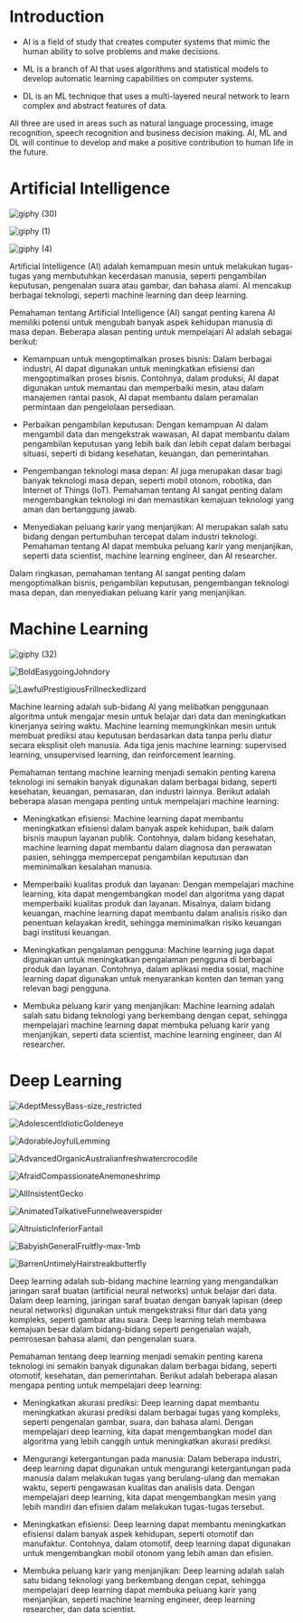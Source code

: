 # Introduction

* AI is a field of study that creates computer systems that mimic the human ability to solve problems and make decisions.

* ML is a branch of AI that uses algorithms and statistical models to develop automatic learning capabilities on computer systems.

* DL is an ML technique that uses a multi-layered neural network to learn complex and abstract features of data.

All three are used in areas such as natural language processing, image recognition, speech recognition and business decision making. AI, ML and DL will continue to develop and make a positive contribution to human life in the future.

# Artificial Intelligence

![giphy (30)](https://user-images.githubusercontent.com/85488433/227636715-5baaf314-c087-4a7a-8683-93d0ef2863b7.gif)

![giphy (1)](https://user-images.githubusercontent.com/85488433/227642926-403650a5-145b-4ba9-8668-a1493f5e42ae.gif)

![giphy (4)](https://user-images.githubusercontent.com/85488433/227642963-d1d930b5-9856-462f-96db-96acf3f32f66.gif)

Artificial Intelligence (AI) adalah kemampuan mesin untuk melakukan tugas-tugas yang membutuhkan kecerdasan manusia, seperti pengambilan keputusan, pengenalan suara atau gambar, dan bahasa alami. AI mencakup berbagai teknologi, seperti machine learning dan deep learning.

Pemahaman tentang Artificial Intelligence (AI) sangat penting karena AI memiliki potensi untuk mengubah banyak aspek kehidupan manusia di masa depan. Beberapa alasan penting untuk mempelajari AI adalah sebagai berikut:

* Kemampuan untuk mengoptimalkan proses bisnis: Dalam berbagai industri, AI dapat digunakan untuk meningkatkan efisiensi dan mengoptimalkan proses bisnis. Contohnya, dalam produksi, AI dapat digunakan untuk memantau dan memperbaiki mesin, atau dalam manajemen rantai pasok, AI dapat membantu dalam peramalan permintaan dan pengelolaan persediaan.

* Perbaikan pengambilan keputusan: Dengan kemampuan AI dalam mengambil data dan mengekstrak wawasan, AI dapat membantu dalam pengambilan keputusan yang lebih baik dan lebih cepat dalam berbagai situasi, seperti di bidang kesehatan, keuangan, dan pemerintahan.

* Pengembangan teknologi masa depan: AI juga merupakan dasar bagi banyak teknologi masa depan, seperti mobil otonom, robotika, dan Internet of Things (IoT). Pemahaman tentang AI sangat penting dalam mengembangkan teknologi ini dan memastikan kemajuan teknologi yang aman dan bertanggung jawab.

* Menyediakan peluang karir yang menjanjikan: AI merupakan salah satu bidang dengan pertumbuhan tercepat dalam industri teknologi. Pemahaman tentang AI dapat membuka peluang karir yang menjanjikan, seperti data scientist, machine learning engineer, dan AI researcher.

Dalam ringkasan, pemahaman tentang AI sangat penting dalam mengoptimalkan bisnis, pengambilan keputusan, pengembangan teknologi masa depan, dan menyediakan peluang karir yang menjanjikan.

# Machine Learning

![giphy (32)](https://user-images.githubusercontent.com/85488433/227637301-25127c0e-b48f-4f76-825c-030f70a6c445.gif)

![BoldEasygoingJohndory](https://user-images.githubusercontent.com/85488433/227642496-17b6af98-ae4f-49fd-afcc-fa1f71b196dd.gif)

![LawfulPrestigiousFrillneckedlizard](https://user-images.githubusercontent.com/85488433/227642525-a65d2772-c61b-40dc-922c-30624786699c.gif)

Machine learning adalah sub-bidang AI yang melibatkan penggunaan algoritma untuk mengajar mesin untuk belajar dari data dan meningkatkan kinerjanya seiring waktu. Machine learning memungkinkan mesin untuk membuat prediksi atau keputusan berdasarkan data tanpa perlu diatur secara eksplisit oleh manusia. Ada tiga jenis machine learning: supervised learning, unsupervised learning, dan reinforcement learning.

Pemahaman tentang machine learning menjadi semakin penting karena teknologi ini semakin banyak digunakan dalam berbagai bidang, seperti kesehatan, keuangan, pemasaran, dan industri lainnya. Berikut adalah beberapa alasan mengapa penting untuk mempelajari machine learning:

* Meningkatkan efisiensi: Machine learning dapat membantu meningkatkan efisiensi dalam banyak aspek kehidupan, baik dalam bisnis maupun layanan publik. Contohnya, dalam bidang kesehatan, machine learning dapat membantu dalam diagnosa dan perawatan pasien, sehingga mempercepat pengambilan keputusan dan meminimalkan kesalahan manusia.

* Memperbaiki kualitas produk dan layanan: Dengan mempelajari machine learning, kita dapat mengembangkan model dan algoritma yang dapat memperbaiki kualitas produk dan layanan. Misalnya, dalam bidang keuangan, machine learning dapat membantu dalam analisis risiko dan penentuan kelayakan kredit, sehingga meminimalkan risiko keuangan bagi institusi keuangan.

* Meningkatkan pengalaman pengguna: Machine learning juga dapat digunakan untuk meningkatkan pengalaman pengguna di berbagai produk dan layanan. Contohnya, dalam aplikasi media sosial, machine learning dapat digunakan untuk menyarankan konten dan teman yang relevan bagi pengguna.

* Membuka peluang karir yang menjanjikan: Machine learning adalah salah satu bidang teknologi yang berkembang dengan cepat, sehingga mempelajari machine learning dapat membuka peluang karir yang menjanjikan, seperti data scientist, machine learning engineer, dan AI researcher.

# Deep Learning

![AdeptMessyBass-size_restricted](https://user-images.githubusercontent.com/85488433/227638503-57dc85e0-636c-4c7c-9358-d281ea15b02f.gif)

![AdolescentIdioticGoldeneye](https://user-images.githubusercontent.com/85488433/227639030-cb1d06d6-28e1-41ab-8888-ceebc3db5244.gif)

![AdorableJoyfulLemming](https://user-images.githubusercontent.com/85488433/227639881-8731c4e9-ee89-4b8b-ab32-5f403a344e38.gif)

![AdvancedOrganicAustralianfreshwatercrocodile](https://user-images.githubusercontent.com/85488433/227639914-f36bf75c-1d69-4492-8994-7a56471f143e.gif)

![AfraidCompassionateAnemoneshrimp](https://user-images.githubusercontent.com/85488433/227639950-6befc28e-1cc4-4835-98ef-29062be0b298.gif)

![AllInsistentGecko](https://user-images.githubusercontent.com/85488433/227640384-104f8aa4-6f89-4779-a2b5-c2e5ae70df91.gif)

![AnimatedTalkativeFunnelweaverspider](https://user-images.githubusercontent.com/85488433/227641345-12229bf5-5aba-45c1-b10d-af9e9e16d4a9.gif)

![AltruisticInferiorFantail](https://user-images.githubusercontent.com/85488433/227641381-82e7cd84-70bc-4a9d-ad76-bd546a2cc391.gif)

![BabyishGeneralFruitfly-max-1mb](https://user-images.githubusercontent.com/85488433/227641428-0d8e5fda-abe0-466c-b764-759e6b1b7e1e.gif)

![BarrenUntimelyHairstreakbutterfly](https://user-images.githubusercontent.com/85488433/227641460-cb19496d-b4f8-4ef5-b0ff-5fdf468d0ff9.gif)

Deep learning adalah sub-bidang machine learning yang mengandalkan jaringan saraf buatan (artificial neural networks) untuk belajar dari data. Dalam deep learning, jaringan saraf buatan dengan banyak lapisan (deep neural networks) digunakan untuk mengekstraksi fitur dari data yang kompleks, seperti gambar atau suara. Deep learning telah membawa kemajuan besar dalam bidang-bidang seperti pengenalan wajah, pemrosesan bahasa alami, dan pengenalan suara.

Pemahaman tentang deep learning menjadi semakin penting karena teknologi ini semakin banyak digunakan dalam berbagai bidang, seperti otomotif, kesehatan, dan pemerintahan. Berikut adalah beberapa alasan mengapa penting untuk mempelajari deep learning:

* Meningkatkan akurasi prediksi: Deep learning dapat membantu meningkatkan akurasi prediksi dalam berbagai tugas yang kompleks, seperti pengenalan gambar, suara, dan bahasa alami. Dengan mempelajari deep learning, kita dapat mengembangkan model dan algoritma yang lebih canggih untuk meningkatkan akurasi prediksi.

* Mengurangi ketergantungan pada manusia: Dalam beberapa industri, deep learning dapat digunakan untuk mengurangi ketergantungan pada manusia dalam melakukan tugas yang berulang-ulang dan memakan waktu, seperti pengawasan kualitas dan analisis data. Dengan mempelajari deep learning, kita dapat mengembangkan mesin yang lebih mandiri dan efisien dalam melakukan tugas-tugas tersebut.

* Meningkatkan efisiensi: Deep learning dapat membantu meningkatkan efisiensi dalam banyak aspek kehidupan, seperti otomotif dan manufaktur. Contohnya, dalam otomotif, deep learning dapat digunakan untuk mengembangkan mobil otonom yang lebih aman dan efisien.

* Membuka peluang karir yang menjanjikan: Deep learning adalah salah satu bidang teknologi yang berkembang dengan cepat, sehingga mempelajari deep learning dapat membuka peluang karir yang menjanjikan, seperti machine learning engineer, deep learning researcher, dan data scientist.
